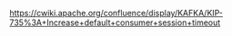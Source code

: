 
https://cwiki.apache.org/confluence/display/KAFKA/KIP-735%3A+Increase+default+consumer+session+timeout